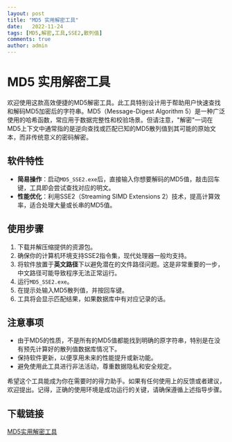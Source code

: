 ```yaml
---
layout: post
title: "MD5 实用解密工具"
date:   2022-11-24
tags: [MD5,解密,工具,SSE2,散列值]
comments: true
author: admin
---
```

# MD5 实用解密工具

欢迎使用这款高效便捷的MD5解密工具。此工具特别设计用于帮助用户快速查找和解码MD5加密后的字符串。MD5（Message-Digest Algorithm 5）是一种广泛使用的哈希函数，常应用于数据完整性和校验场景。但请注意，"解密"一词在MD5上下文中通常指的是逆向查找或匹配已知的MD5散列值到其可能的原始文本，而非传统意义的密码解密。

## 软件特性

- **简易操作**：启动`MD5_SSE2.exe`后，直接输入你想要解码的MD5值，敲击回车键，工具即会尝试查找对应的明文。
- **性能优化**：利用SSE2（Streaming SIMD Extensions 2）技术，提高计算效率，适合处理大量或长串的MD5值。
  
## 使用步骤

1. 下载并解压缩提供的资源包。
2. 确保你的计算机环境支持SSE2指令集，现代处理器一般均支持。
3. 将软件放置于**英文路径**下以避免潜在的文件路径问题。这是非常重要的一步，中文路径可能导致程序无法正常运行。
4. 运行`MD5_SSE2.exe`。
5. 在提示处输入MD5散列值，并按回车键。
6. 工具将会显示匹配结果，如果数据库中有对应记录的话。

## 注意事项

- 由于MD5的性质，不是所有的MD5值都能找到明确的原字符串，特别是在没有预先计算好的散列值数据库情况下。
- 保持软件更新，以便享用未来的性能提升或新功能。
- 避免使用此工具进行非法活动，尊重数据隐私和安全规定。

希望这个工具能成为你在需要时的得力助手。如果有任何使用上的反馈或者建议，欢迎提出。记得，正确的使用环境是成功运行的关键，请确保遵循上述指导步骤。

## 下载链接

[MD5实用解密工具](https://pan.quark.cn/s/96b8ca17fafb)